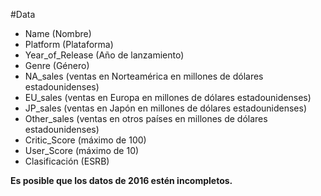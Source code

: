 #Data

* Name (Nombre)
* Platform (Plataforma)
* Year_of_Release (Año de lanzamiento)
* Genre (Género)
* NA_sales (ventas en Norteamérica en millones de dólares estadounidenses)
* EU_sales (ventas en Europa en millones de dólares estadounidenses)
* JP_sales (ventas en Japón en millones de dólares estadounidenses)
* Other_sales (ventas en otros países en millones de dólares estadounidenses)
* Critic_Score (máximo de 100)
* User_Score (máximo de 10)
* Clasificación (ESRB)


**Es posible que los datos de 2016 estén incompletos.**


